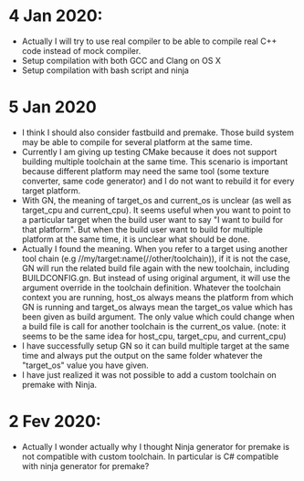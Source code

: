 # 4 Jan 2020:
- Actually I will try to use real compiler to be able to compile
real C++ code instead of mock compiler.
- Setup compilation with both GCC and Clang on OS X
- Setup compilation with bash script and ninja
# 5 Jan 2020
- I think I should also consider fastbuild and premake. Those build system may
be able to compile for several platform at the same time.
- Currently I am giving up testing CMake because it does not support building
multiple toolchain at the same time. This scenario is important because different
platform may need the same tool (some texture converter, same code generator) and I do not want to rebuild it for every target platform.
- With GN, the meaning of target_os and current_os is unclear (as well as target_cpu and current_cpu). It seems useful when you want to point to a particular target when the build user want to say "I want to build for that platform". But when the build user want to build for multiple platform at the same time, it is unclear what should be done.
- Actually I found the meaning. When you refer to a target using another tool chain (e.g //my/target:name(//other/toolchain)), if it is not the case, GN will run the related build file again with the new toolchain, including BUILDCONFIG.gn. But instead of using original argument, it will use the argument override in the toolchain definition. Whatever the toolchain context you are running, host_os always means the platform from which GN is running and target_os always mean the target_os value which has been given as build argument. The only value which could change when a build file is call for another toolchain is the current_os value. (note: it seems to be the same idea for host_cpu, target_cpu, and current_cpu)
- I have successfully setup GN so it can build multiple target at the same time and always put the output on the same folder whatever the "target_os" value you have given.
- I have just realized it was not possible to add a custom toolchain on premake with Ninja.
# 2 Fev 2020:
- Actually I wonder actually why I thought Ninja generator for premake is not compatible with custom toolchain. In particular is C# compatible with ninja generator for premake?